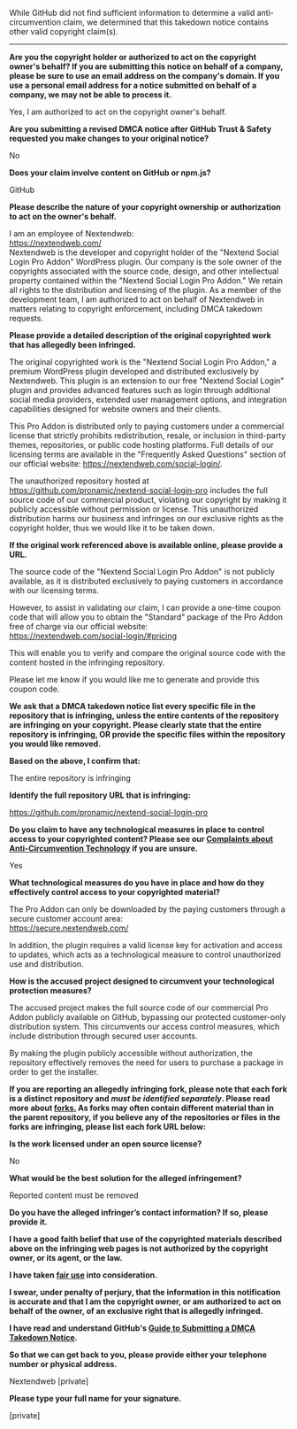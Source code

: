 While GitHub did not find sufficient information to determine a valid anti-circumvention claim, we determined that this takedown notice contains other valid copyright claim(s).

---

**Are you the copyright holder or authorized to act on the copyright owner's behalf? If you are submitting this notice on behalf of a company, please be sure to use an email address on the company's domain. If you use a personal email address for a notice submitted on behalf of a company, we may not be able to process it.**

Yes, I am authorized to act on the copyright owner's behalf.

**Are you submitting a revised DMCA notice after GitHub Trust & Safety requested you make changes to your original notice?**

No

**Does your claim involve content on GitHub or npm.js?**

GitHub

**Please describe the nature of your copyright ownership or authorization to act on the owner's behalf.**

I am an employee of Nextendweb:  
https://nextendweb.com/  
Nextendweb is the developer and copyright holder of the "Nextend Social Login Pro Addon" WordPress plugin. Our company is the sole owner of the copyrights associated with the source code, design, and other intellectual property contained within the "Nextend Social Login Pro Addon." We retain all rights to the distribution and licensing of the plugin. As a member of the development team, I am authorized to act on behalf of Nextendweb in matters relating to copyright enforcement, including DMCA takedown requests.

**Please provide a detailed description of the original copyrighted work that has allegedly been infringed.**

The original copyrighted work is the "Nextend Social Login Pro Addon," a premium WordPress plugin developed and distributed exclusively by Nextendweb. This plugin is an extension to our free "Nextend Social Login" plugin and provides advanced features such as login through additional social media providers, extended user management options, and integration capabilities designed for website owners and their clients.

This Pro Addon is distributed only to paying customers under a commercial license that strictly prohibits redistribution, resale, or inclusion in third-party themes, repositories, or public code hosting platforms. Full details of our licensing terms are available in the "Frequently Asked Questions" section of our official website: https://nextendweb.com/social-login/.

The unauthorized repository hosted at https://github.com/pronamic/nextend-social-login-pro includes the full source code of our commercial product, violating our copyright by making it publicly accessible without permission or license. This unauthorized distribution harms our business and infringes on our exclusive rights as the copyright holder, thus we would like it to be taken down.

**If the original work referenced above is available online, please provide a URL.**

The source code of the "Nextend Social Login Pro Addon" is not publicly available, as it is distributed exclusively to paying customers in accordance with our licensing terms.

However, to assist in validating our claim, I can provide a one-time coupon code that will allow you to obtain the "Standard" package of the Pro Addon free of charge via our official website:  
https://nextendweb.com/social-login/#pricing

This will enable you to verify and compare the original source code with the content hosted in the infringing repository.

Please let me know if you would like me to generate and provide this coupon code.

**We ask that a DMCA takedown notice list every specific file in the repository that is infringing, unless the entire contents of the repository are infringing on your copyright. Please clearly state that the entire repository is infringing, OR provide the specific files within the repository you would like removed.**

**Based on the above, I confirm that:**

The entire repository is infringing

**Identify the full repository URL that is infringing:**

https://github.com/pronamic/nextend-social-login-pro

**Do you claim to have any technological measures in place to control access to your copyrighted content? Please see our <a href="https://docs.github.com/articles/guide-to-submitting-a-dmca-takedown-notice#complaints-about-anti-circumvention-technology">Complaints about Anti-Circumvention Technology</a> if you are unsure.**

Yes

**What technological measures do you have in place and how do they effectively control access to your copyrighted material?**

The Pro Addon can only be downloaded by the paying customers through a secure customer account area:  
https://secure.nextendweb.com/

In addition, the plugin requires a valid license key for activation and access to updates, which acts as a technological measure to control unauthorized use and distribution.

**How is the accused project designed to circumvent your technological protection measures?**

The accused project makes the full source code of our commercial Pro Addon publicly available on GitHub, bypassing our protected customer-only distribution system. This circumvents our access control measures, which include distribution through secured user accounts.

By making the plugin publicly accessible without authorization, the repository effectively removes the need for users to purchase a package in order to get the installer.

**If you are reporting an allegedly infringing fork, please note that each fork is a distinct repository and <i>must be identified separately</i>. Please read more about <a href="https://docs.github.com/articles/dmca-takedown-policy#b-what-about-forks-or-whats-a-fork">forks.</a> As forks may often contain different material than in the parent repository, if you believe any of the repositories or files in the forks are infringing, please list each fork URL below:**

**Is the work licensed under an open source license?**

No

**What would be the best solution for the alleged infringement?**

Reported content must be removed

**Do you have the alleged infringer’s contact information? If so, please provide it.**

**I have a good faith belief that use of the copyrighted materials described above on the infringing web pages is not authorized by the copyright owner, or its agent, or the law.**

**I have taken <a href="https://www.lumendatabase.org/topics/22">fair use</a> into consideration.**

**I swear, under penalty of perjury, that the information in this notification is accurate and that I am the copyright owner, or am authorized to act on behalf of the owner, of an exclusive right that is allegedly infringed.**

**I have read and understand GitHub's <a href="https://docs.github.com/articles/guide-to-submitting-a-dmca-takedown-notice/">Guide to Submitting a DMCA Takedown Notice</a>.**

**So that we can get back to you, please provide either your telephone number or physical address.**

Nextendweb [private]

**Please type your full name for your signature.**

[private]
